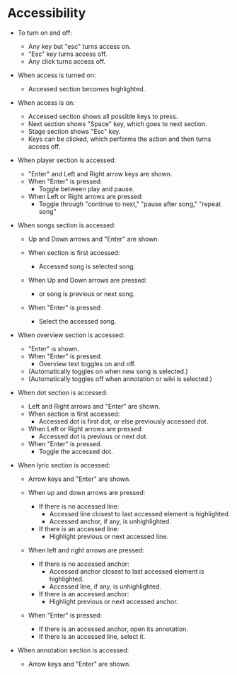 # Accessibility

* To turn on and off:
    * Any key but "esc" turns access on.
    * "Esc" key turns access off.
    * Any click turns access off.

* When access is turned on:
    * Accessed section becomes highlighted.

* When access is on:
    * Accessed section shows all possible keys to press.
    * Next section shows "Space" key, which goes to next section.
    * Stage section shows "Esc" key.
    * Keys can be clicked, which performs the action and then turns access off.

* When player section is accessed:
    * "Enter" and Left and Right arrow keys are shown.
    * When "Enter" is pressed:
        * Toggle between play and pause.
    * When Left or Right arrows are pressed:
        * Toggle through "continue to next," "pause after song," "repeat song"

* When songs section is accessed:
    * Up and Down arrows and "Enter" are shown.
    * When section is first accessed:
        * Accessed song is selected song.

    * When Up and Down arrows are pressed:
        * or song is previous or next song.

    * When "Enter" is pressed:
        * Select the accessed song.

* When overview section is accessed:
    * "Enter" is shown.
    * When "Enter" is pressed:
        * Overview text toggles on and off.
    * (Automatically toggles on when new song is selected.)
    * (Automatically toggles off when annotation or wiki is selected.)

* When dot section is accessed:
    * Left and Right arrows and "Enter" are shown.
    * When section is first accessed:
        * Accessed dot is first dot, or else previously accessed dot.
    * When Left or Right arrows are pressed:
        * Accessed dot is previous or next dot.
    * When "Enter" is pressed.
        * Toggle the accessed dot.

* When lyric section is accessed:
    * Arrow keys and "Enter" are shown.
    * When up and down arrows are pressed:
        * If there is no accessed line:
            * Accessed line closest to last accessed element is highlighted.
            * Accessed anchor, if any, is unhighlighted.
        * If there is an accessed line:
            * Highlight previous or next accessed line.

    * When left and right arrows are pressed:
        * If there is no accessed anchor:
            * Accessed anchor closest to last accessed element is highlighted.
            * Accessed line, if any, is unhighlighted.
        * If there is an accessed anchor:
            * Highlight previous or next accessed anchor.

    * When "Enter" is pressed:
        * If there is an accessed anchor, open its annotation.
        * If there is an accessed line, select it.

* When annotation section is accessed:
    * Arrow keys and "Enter" are shown.
